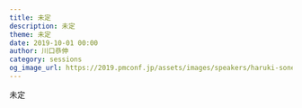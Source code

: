 ```yaml
---	
title: 未定
description: 未定
theme: 未定
date: 2019-10-01 00:00
author: 川口恭伸
category: sessions
og_image_url: https://2019.pmconf.jp/assets/images/speakers/haruki-sonehara.png
---	
```

未定
